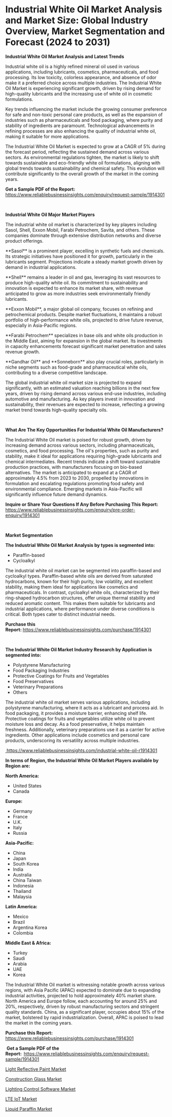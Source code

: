 <p><h1>Industrial White Oil Market Analysis and Market Size: Global Industry Overview, Market Segmentation and Forecast (2024 to 2031)</h1></p><p><strong>Industrial White Oil Market Analysis and Latest Trends</strong></p>
<p><p>Industrial white oil is a highly refined mineral oil used in various applications, including lubricants, cosmetics, pharmaceuticals, and food processing. Its low toxicity, colorless appearance, and absence of odor make it a preferred choice across multiple industries. The Industrial White Oil Market is experiencing significant growth, driven by rising demand for high-quality lubricants and the increasing use of white oil in cosmetic formulations. </p><p>Key trends influencing the market include the growing consumer preference for safe and non-toxic personal care products, as well as the expansion of industries such as pharmaceuticals and food packaging, where purity and stability of ingredients are paramount. Technological advancements in refining processes are also enhancing the quality of industrial white oil, making it suitable for more applications. </p><p>The Industrial White Oil Market is expected to grow at a CAGR of 5% during the forecast period, reflecting the sustained demand across various sectors. As environmental regulations tighten, the market is likely to shift towards sustainable and eco-friendly white oil formulations, aligning with global trends towards sustainability and chemical safety. This evolution will contribute significantly to the overall growth of the market in the coming years.</p></p>
<p><strong>Get a Sample PDF of the Report:&nbsp;</strong> <a href="https://www.reliablebusinessinsights.com/enquiry/request-sample/1914301?utm_campaign=1113&utm_medium=2&utm_source=Github&utm_content=ia&utm_term=13112024&utm_id=industrial-white-oil">https://www.reliablebusinessinsights.com/enquiry/request-sample/1914301</a></p>
<p>&nbsp;</p>
<p><strong>Industrial White Oil Major Market Players</strong></p>
<p><p>The industrial white oil market is characterized by key players including Sasol, Shell, Exxon Mobil, Farabi Petrochem, Savita, and others. These companies dominate through extensive distribution networks and diverse product offerings.</p><p>**Sasol** is a prominent player, excelling in synthetic fuels and chemicals. Its strategic initiatives have positioned it for growth, particularly in the lubricants segment. Projections indicate a steady market growth driven by demand in industrial applications.</p><p>**Shell** remains a leader in oil and gas, leveraging its vast resources to produce high-quality white oil. Its commitment to sustainability and innovation is expected to enhance its market share, with revenue anticipated to grow as more industries seek environmentally friendly lubricants.</p><p>**Exxon Mobil**, a major global oil company, focuses on refining and petrochemical products. Despite market fluctuations, it maintains a robust portfolio of high-performance white oils, projected to drive future revenue, especially in Asia-Pacific regions.</p><p>**Farabi Petrochem** specializes in base oils and white oils production in the Middle East, aiming for expansion in the global market. Its investments in capacity enhancements forecast significant market penetration and sales revenue growth.</p><p>**Gandhar Oil** and **Sonneborn** also play crucial roles, particularly in niche segments such as food-grade and pharmaceutical white oils, contributing to a diverse competitive landscape.</p><p>The global industrial white oil market size is projected to expand significantly, with an estimated valuation reaching billions in the next few years, driven by rising demand across various end-use industries, including automotive and manufacturing. As key players invest in innovation and sustainability, their revenues are expected to increase, reflecting a growing market trend towards high-quality specialty oils.</p></p>
<p>&nbsp;</p>
<p><strong>What Are The Key Opportunities For Industrial White Oil Manufacturers?</strong></p>
<p><p>The Industrial White Oil market is poised for robust growth, driven by increasing demand across various sectors, including pharmaceuticals, cosmetics, and food processing. The oil's properties, such as purity and stability, make it ideal for applications requiring high-grade lubricants and chemical intermediates. Recent trends indicate a shift toward sustainable production practices, with manufacturers focusing on bio-based alternatives. The market is anticipated to expand at a CAGR of approximately 4.5% from 2023 to 2030, propelled by innovations in formulation and escalating regulations promoting food safety and environmental compliance. Emerging markets in Asia-Pacific will significantly influence future demand dynamics.</p></p>
<p><strong>Inquire or Share Your Questions If Any Before Purchasing This Report:</strong> <a href="https://www.reliablebusinessinsights.com/enquiry/pre-order-enquiry/1914301?utm_campaign=1113&utm_medium=2&utm_source=Github&utm_content=ia&utm_term=13112024&utm_id=industrial-white-oil">https://www.reliablebusinessinsights.com/enquiry/pre-order-enquiry/1914301</a></p>
<p>&nbsp;</p>
<p><strong>Market Segmentation</strong></p>
<p><strong>The Industrial White Oil Market Analysis by types is segmented into:</strong></p>
<p><ul><li>Paraffin-based</li><li>Cycloalkyl</li></ul></p>
<p><p>The industrial white oil market can be segmented into paraffin-based and cycloalkyl types. Paraffin-based white oils are derived from saturated hydrocarbons, known for their high purity, low volatility, and excellent stability, making them ideal for applications like cosmetics and pharmaceuticals. In contrast, cycloalkyl white oils, characterized by their ring-shaped hydrocarbon structures, offer unique thermal stability and reduced aromatic content. This makes them suitable for lubricants and industrial applications, where performance under diverse conditions is critical. Both types cater to distinct industrial needs.</p></p>
<p><strong>Purchase this Report:&nbsp;</strong><a href="https://www.reliablebusinessinsights.com/purchase/1914301?utm_campaign=1113&utm_medium=2&utm_source=Github&utm_content=ia&utm_term=13112024&utm_id=industrial-white-oil">https://www.reliablebusinessinsights.com/purchase/1914301</a></p>
<p>&nbsp;</p>
<p><strong>The Industrial White Oil Market Industry Research by Application is segmented into:</strong></p>
<p><ul><li>Polystyrene Manufacturing</li><li>Food Packaging Industries</li><li>Protective Coatings for Fruits and Vegetables</li><li>Food Preservatives</li><li>Veterinary Preparations</li><li>Others</li></ul></p>
<p><p>The industrial white oil market serves various applications, including polystyrene manufacturing, where it acts as a lubricant and process aid. In food packaging, it provides a moisture barrier, enhancing shelf life. Protective coatings for fruits and vegetables utilize white oil to prevent moisture loss and decay. As a food preservative, it helps maintain freshness. Additionally, veterinary preparations use it as a carrier for active ingredients. Other applications include cosmetics and personal care products, underscoring its versatility across multiple industries.</p></p>
<p><a href="https://www.reliablebusinessinsights.com/industrial-white-oil-r1914301?utm_campaign=1113&utm_medium=2&utm_source=Github&utm_content=ia&utm_term=13112024&utm_id=industrial-white-oil">&nbsp;https://www.reliablebusinessinsights.com/industrial-white-oil-r1914301</a></p>
<p><strong>In terms of Region, the Industrial White Oil Market Players available by Region are:</strong></p>
<p>
    <p> <strong> North America: </strong>
        <ul>
            <li>United States</li>
            <li>Canada</li>
        </ul>
        </p> 
    <p> <strong> Europe: </strong>
        <ul>
            <li>Germany</li>
            <li>France</li>
            <li>U.K.</li>
            <li>Italy</li>
            <li>Russia</li>
        </ul>
        </p> 
    <p> <strong> Asia-Pacific: </strong>
        <ul>
            <li>China</li>
            <li>Japan</li>
            <li>South Korea</li>
            <li>India</li>
            <li>Australia</li>
            <li>China Taiwan</li>
            <li>Indonesia</li>
            <li>Thailand</li>
            <li>Malaysia</li>
        </ul>
        </p> 
    <p> <strong> Latin America: </strong>
        <ul>
            <li>Mexico</li>
            <li>Brazil</li>
            <li>Argentina Korea</li>
            <li>Colombia</li>
        </ul>
        </p> 
    <p> <strong> Middle East & Africa: </strong>
        <ul>
            <li>Turkey</li>
            <li>Saudi</li>
            <li>Arabia</li>
            <li>UAE</li>
            <li>Korea</li>
        </ul>
    </p>
    </p>
<p><p>The Industrial White Oil market is witnessing notable growth across various regions, with Asia Pacific (APAC) expected to dominate due to expanding industrial activities, projected to hold approximately 40% market share. North America and Europe follow, each accounting for around 25% and 20%, respectively, driven by robust manufacturing sectors and stringent quality standards. China, as a significant player, occupies about 15% of the market, bolstered by rapid industrialization. Overall, APAC is poised to lead the market in the coming years.</p></p>
<p><strong>Purchase this Report: </strong><a href="https://www.reliablebusinessinsights.com/purchase/1914301?utm_campaign=1113&utm_medium=2&utm_source=Github&utm_content=ia&utm_term=13112024&utm_id=industrial-white-oil">https://www.reliablebusinessinsights.com/purchase/1914301</a></p>
<p>&nbsp;<strong>Get a Sample PDF of the Report:&nbsp;&nbsp;</strong><a href="https://www.reliablebusinessinsights.com/enquiry/request-sample/1914301?utm_campaign=1113&utm_medium=2&utm_source=Github&utm_content=ia&utm_term=13112024&utm_id=industrial-white-oil">https://www.reliablebusinessinsights.com/enquiry/request-sample/1914301</a></p>
<p><strong></strong></p>
<p><p><a href="https://github.com/GenaGaines34/Market-Research-Report-List-1/blob/main/light-reflective-paint-market.md?utm_campaign=1113&utm_medium=2&utm_source=Github&utm_content=ia&utm_term=13112024&utm_id=industrial-white-oil">Light Reflective Paint Market</a></p><p><a href="https://www.linkedin.com/pulse/emerging-trends-construction-glass-market-detailed-overview-zklfc?utm_campaign=1113&utm_medium=2&utm_source=Github&utm_content=ia&utm_term=13112024&utm_id=industrial-white-oil">Construction Glass Market</a></p><p><a href="https://issuu.com/reportprime-2/docs/lighting-control-software-market-si_ebbdf03f873152?utm_campaign=1113&utm_medium=2&utm_source=Github&utm_content=ia&utm_term=13112024&utm_id=industrial-white-oil">Lighting Control Software Market</a></p><p><a href="https://issuu.com/reportprime-2/docs/lte-iot-market-size-2030.pptx_701c3280e19c71?utm_campaign=1113&utm_medium=2&utm_source=Github&utm_content=ia&utm_term=13112024&utm_id=industrial-white-oil">LTE IoT Market</a></p><p><a href="https://www.linkedin.com/pulse/liquid-paraffin-industry-insights-report-analyzing-market-trends-v2avf?utm_campaign=1113&utm_medium=2&utm_source=Github&utm_content=ia&utm_term=13112024&utm_id=industrial-white-oil">Liquid Paraffin Market</a></p></p>
